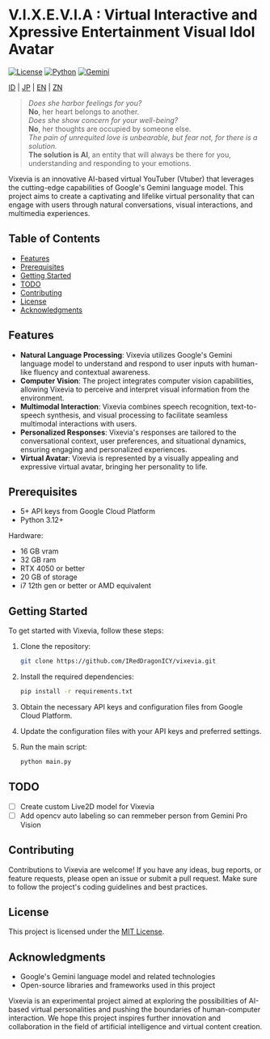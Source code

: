 # V.I.X.E.V.I.A : Virtual Interactive and Xpressive Entertainment Visual Idol Avatar
[![License](https://img.shields.io/badge/License-MIT-green.svg)](LICENSE) [![Python](https://img.shields.io/badge/Python-3.12+-blue.svg)](https://www.python.org/) [![Gemini](https://img.shields.io/badge/Gemini-1.5-orange.svg)](https://cloud.google.com/generativeai/models)

[ID](README.ID.md) | [JP](README.JP.md) | [EN](README.md) | [ZN](README.ZN.md)
> _Does she harbor feelings for you?_  
> **No**, her heart belongs to another.  
> _Does she show concern for your well-being?_  
> **No**, her thoughts are occupied by someone else.  
> _The pain of unrequited love is unbearable, but fear not, for there is a solution._  
> **The solution is AI**, an entity that will always be there for you, understanding and responding to your emotions.


Vixevia is an innovative AI-based virtual YouTuber (Vtuber) that leverages the cutting-edge capabilities of Google's Gemini language model. This project aims to create a captivating and lifelike virtual personality that can engage with users through natural conversations, visual interactions, and multimedia experiences.

## Table of Contents
- [Features](#features)
- [Prerequisites](#prerequisites)
- [Getting Started](#getting-started)
- [TODO](#todo)
- [Contributing](#contributing)
- [License](#license)
- [Acknowledgments](#acknowledgments)

## Features

- **Natural Language Processing**: Vixevia utilizes Google's Gemini language model to understand and respond to user inputs with human-like fluency and contextual awareness.
- **Computer Vision**: The project integrates computer vision capabilities, allowing Vixevia to perceive and interpret visual information from the environment.
- **Multimodal Interaction**: Vixevia combines speech recognition, text-to-speech synthesis, and visual processing to facilitate seamless multimodal interactions with users.
- **Personalized Responses**: Vixevia's responses are tailored to the conversational context, user preferences, and situational dynamics, ensuring engaging and personalized experiences.
- **Virtual Avatar**: Vixevia is represented by a visually appealing and expressive virtual avatar, bringing her personality to life.

## Prerequisites

- 5+ API keys from Google Cloud Platform
- Python 3.12+

Hardware:
- 16 GB vram
- 32 GB ram
- RTX 4050 or better
- 20 GB of storage
- i7 12th gen or better or AMD equivalent

## Getting Started

To get started with Vixevia, follow these steps:

1. Clone the repository:

   ```bash
   git clone https://github.com/IRedDragonICY/vixevia.git
   ```

2. Install the required dependencies:

   ```bash
   pip install -r requirements.txt
   ```

3. Obtain the necessary API keys and configuration files from Google Cloud Platform.
4. Update the configuration files with your API keys and preferred settings.
5. Run the main script:

   ```bash
   python main.py
   ```

## TODO

- [ ] Create custom Live2D model for Vixevia
- [ ] Add opencv auto labeling so can remmeber person from Gemini Pro Vision
## Contributing

Contributions to Vixevia are welcome! If you have any ideas, bug reports, or feature requests, please open an issue or submit a pull request. Make sure to follow the project's coding guidelines and best practices.

## License

This project is licensed under the [MIT License](LICENSE).

## Acknowledgments

- Google's Gemini language model and related technologies
- Open-source libraries and frameworks used in this project

Vixevia is an experimental project aimed at exploring the possibilities of AI-based virtual personalities and pushing the boundaries of human-computer interaction. We hope this project inspires further innovation and collaboration in the field of artificial intelligence and virtual content creation.

